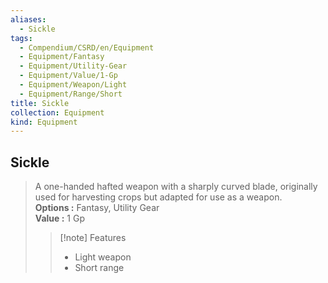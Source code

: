 ```yaml
---
aliases:
  - Sickle
tags:
  - Compendium/CSRD/en/Equipment
  - Equipment/Fantasy
  - Equipment/Utility-Gear
  - Equipment/Value/1-Gp
  - Equipment/Weapon/Light
  - Equipment/Range/Short
title: Sickle
collection: Equipment
kind: Equipment
---
```

## Sickle  
  
>A one-handed hafted weapon with a sharply curved blade, originally used for harvesting crops but adapted for use as a weapon.  
> **Options :** Fantasy, Utility Gear  
> **Value :** 1 Gp  
>>[!note] Features  
>> - Light weapon  
>> - Short range
